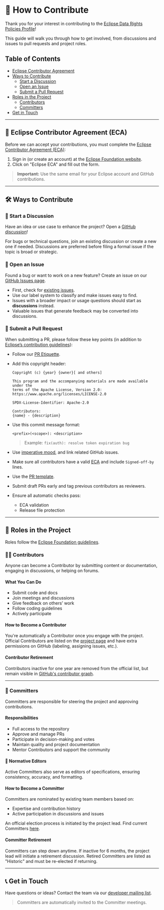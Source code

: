# 🌟 How to Contribute

Thank you for your interest in contributing to the [Eclipse Data Rights Policies Profile](https://projects.eclipse.org/projects/technology.dataspace-drp)!

This guide will walk you through how to get involved, from discussions and issues to pull requests and project roles.

## Table of Contents
- [Eclipse Contributor Agreement](#eclipse-contributor-agreement-eca)
- [Ways to Contribute](#ways-to-contribute)
  - [Start a Discussion](#start-a-discussion)
  - [Open an Issue](#open-an-issue)
  - [Submit a Pull Request](#submit-a-pull-request)
- [Roles in the Project](#roles-in-the-project)
  - [Contributors](#contributors)
  - [Committers](#committers)
- [Get in Touch](#get-in-touch)

---

## 📜 Eclipse Contributor Agreement (ECA)

Before we can accept your contributions, you must complete the [Eclipse Contributor Agreement (ECA)](http://www.eclipse.org/legal/ecafaq.php):

1. Sign in (or create an account) at the [Eclipse Foundation website](https://accounts.eclipse.org/user/login/).
2. Click on "Eclipse ECA" and fill out the form.

> **Important:** Use the same email for your Eclipse account and GitHub contributions.

---

## 🛠️ Ways to Contribute

### 💬 Start a Discussion

Have an idea or use case to enhance the project? Open a [GitHub discussion](https://github.com/eclipse-dataspace-drp/DataRightsProfile/discussions)!

For bugs or technical questions, join an existing discussion or create a new one if needed. Discussions are preferred before filing a formal issue if the topic is broad or strategic.

### 🐞 Open an Issue

Found a bug or want to work on a new feature? Create an issue on our [GitHub Issues page](https://github.com/eclipse-dataspace-drp/DataRightsProfile/issues).

- First, check for [existing issues](https://github.com/eclipse-dataspace-drp/DataRightsProfile/issues?q=is%3Aissue%20state%3Aopen%20).
- Use our label system to classify and make issues easy to find.
- Issues with a broader impact or usage questions should start as **discussions** instead.
- Valuable issues that generate feedback may be converted into discussions.

### 🚀 Submit a Pull Request

When submitting a PR, please follow these key points (in addition to [Eclipse’s contribution guidelines](https://www.eclipse.org/projects/handbook/#contributing)):

- Follow our [PR Etiquette](PR_ETIQUETTE.md).
- Add this copyright header:

  ```text
  Copyright (c) {year} {owner}[ and others]

  This program and the accompanying materials are made available under the
  terms of the Apache License, Version 2.0: https://www.apache.org/licenses/LICENSE-2.0

  SPDX-License-Identifier: Apache-2.0

  Contributors:
  {name} - {description}
  ```

- Use this commit message format:
  ```
  <prefix>(<scope>): <description>
  ```
  > Example: `fix(auth): resolve token expiration bug`

- Use [imperative mood](https://github.com/git/git/blob/master/Documentation/SubmittingPatches#L307), and link related GitHub issues.
- Make sure all contributors have a valid [ECA](#eclipse-contributor-agreement-eca) and include `Signed-off-by` lines.
- Use the [PR template](.github/PULL_REQUEST_TEMPLATE.md).
- Submit draft PRs early and tag previous contributors as reviewers.
- Ensure all automatic checks pass:
  - ECA validation
  - Release file protection

---

## 👥 Roles in the Project

Roles follow the [Eclipse Foundation guidelines](https://www.eclipse.org/projects/handbook/#roles).

### 🧑‍💻 Contributors

Anyone can become a Contributor by submitting content or documentation, engaging in discussions, or helping on forums.

#### What You Can Do
- Submit code and docs
- Join meetings and discussions
- Give feedback on others’ work
- Follow coding guidelines
- Actively participate

#### How to Become a Contributor
You're automatically a Contributor once you engage with the project. Official Contributors are listed on the [project page](https://projects.eclipse.org/projects/technology.dataspace-drp/who) and have extra permissions on GitHub (labeling, assigning issues, etc.).

#### Contributor Retirement
Contributors inactive for one year are removed from the official list, but remain visible in [GitHub's contributor graph](https://github.com/eclipse-dataspace-drp/DataRightsProfile/graphs/contributors).

---

### 🔑 Committers

Committers are responsible for steering the project and approving contributions.

#### Responsibilities
- Full access to the repository
- Approve and manage PRs
- Participate in decision-making and votes
- Maintain quality and project documentation
- Mentor Contributors and support the community

#### 🧾 Normative Editors
Active Committers also serve as editors of specifications, ensuring consistency, accuracy, and formatting.


#### How to Become a Committer
Committers are nominated by existing team members based on:
- Expertise and contribution history
- Active participation in discussions and issues

An official election process is initiated by the project lead. Find current Committers [here](https://projects.eclipse.org/projects/technology.dataspace-drp/who).

#### Committer Retirement
Committers can step down anytime. If inactive for 6 months, the project lead will initiate a retirement discussion. Retired Committers are listed as "Historic" and must be re-elected if returning.

---

## 📞 Get in Touch

Have questions or ideas? Contact the team via our [developer mailing list](https://accounts.eclipse.org/mailing-list/dataspace-drp-dev).



> Committers are automatically invited to the Committer meetings.
